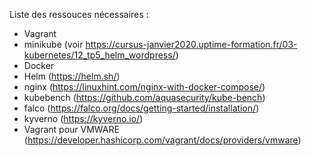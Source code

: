 Liste des ressouces nécessaires :
 - Vagrant
 - minikube (voir https://cursus-janvier2020.uptime-formation.fr/03-kubernetes/12_tp5_helm_wordpress/)
 - Docker
 - Helm (https://helm.sh/)
 - nginx (https://linuxhint.com/nginx-with-docker-compose/)
 - kubebench (https://github.com/aquasecurity/kube-bench)
 - falco (https://falco.org/docs/getting-started/installation/)
 - kyverno (https://kyverno.io/)
 - Vagrant pour VMWARE (https://developer.hashicorp.com/vagrant/docs/providers/vmware)